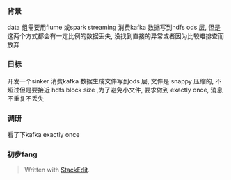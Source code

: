 ### 背景
data 组需要用flume 或spark streaming 消费kafka 数据写到hdfs ods 层, 但是这两个方式都会有一定比例的数据丢失, 没找到直接的异常或者因为比较难排查而放弃

### 目标
开发一个sinker 消费kafka 数据生成文件写到ods 层, 文件是 snappy 压缩的, 不超过但是要接近 hdfs block size ,为了避免小文件, 要求做到 exactly once, 消息不重复不丢失

### 调研
看了下kafka exactly once 

### 初步fang

> Written with [StackEdit](https://stackedit.io/).
<!--stackedit_data:
eyJoaXN0b3J5IjpbNDY4NzQ3MzkwXX0=
-->